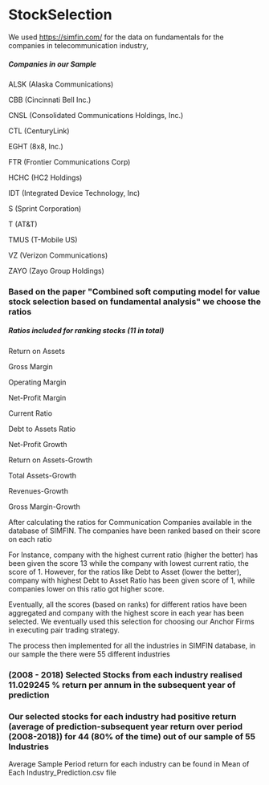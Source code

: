 # StockSelection

We used https://simfin.com/ for the data on fundamentals for the companies in telecommunication industry,
##### Companies in our Sample
ALSK (Alaska Communications)

CBB (Cincinnati Bell Inc.)

CNSL (Consolidated Communications Holdings, Inc.)

CTL (CenturyLink)

EGHT (8x8, Inc.)

FTR (Frontier Communications Corp)

HCHC (HC2 Holdings)

IDT (Integrated Device Technology, Inc)

S (Sprint Corporation)

T (AT&T)

TMUS (T-Mobile US)

VZ (Verizon Communications)

ZAYO (Zayo Group Holdings)

### Based on the paper "Combined soft computing model for value stock selection based on fundamental analysis" we choose the ratios

##### Ratios included for ranking stocks (11 in total)

Return on Assets

Gross Margin 

Operating Margin

Net-Profit Margin

Current Ratio

Debt to Assets Ratio

Net-Profit Growth

Return on Assets-Growth

Total Assets-Growth

Revenues-Growth

Gross Margin-Growth

After calculating the ratios for Communication Companies available in the database of SIMFIN. The companies have been ranked based on their score on each ratio

For Instance, company with the highest current ratio (higher the better) has been given the score 13 while the company with lowest current ratio, the score of 1. However, for the ratios like Debt to Asset (lower the better), company with highest Debt to Asset Ratio has been given score of 1, while companies lower on this ratio got higher score.

Eventually, all the scores (based on ranks) for different ratios have been aggregated and company with the highest score in each year has been selected. 
We eventually used this selection for choosing our Anchor Firms in executing pair trading strategy.

The process then implemented for all the industries in SIMFIN database, in our sample the there were 55 different industries
### (2008 - 2018) Selected Stocks from each industry realised 11.029245 % return per annum in the subsequent year of prediction 
### Our selected stocks for each industry had positive return (average of prediction-subsequent year return over period (2008-2018)) for 44 (80% of the time) out of our sample of 55 Industries

Average Sample Period return for each industry can be found in Mean of Each Industry_Prediction.csv file

